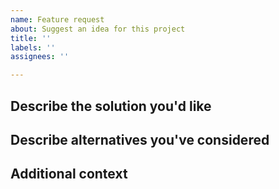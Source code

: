 ```yaml
---
name: Feature request
about: Suggest an idea for this project
title: ''
labels: ''
assignees: ''

---
```


## Describe the solution you'd like
<!-- A clear and concise description of what you want to happen.-->

## Describe alternatives you've considered
<!-- A clear and concise description of any alternative solutions or features you've considered (or if you haven't, still say so as that's still helpful information so others know if it's worth looking at or suggesting alternatives).-->

## Additional context
<!--Add any other context or screenshots about the feature request here.-->
